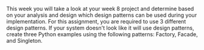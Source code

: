 This week you will take a look at your week 8 project and determine based on your analysis and design which design patterns can be used during your implementation.   For this assignment, you are required to use 3 different design patterns.   If your system doesn't look like it will use design patterns, create three Python examples using the following patterns:  Factory, Facade, and Singleton.
